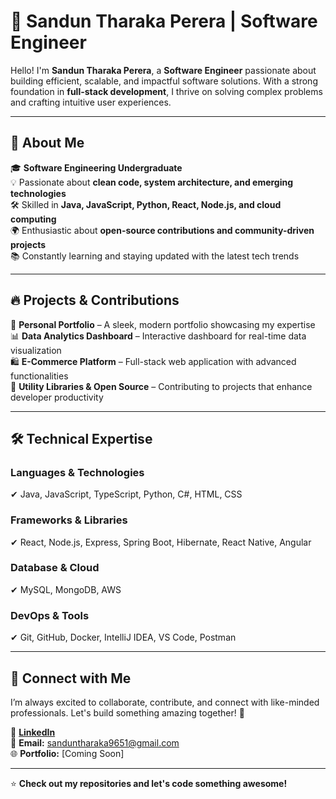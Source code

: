 # 🌟 Sandun Tharaka Perera | Software Engineer

Hello! I'm **Sandun Tharaka Perera**, a **Software Engineer** passionate about building efficient, scalable, and impactful software solutions. With a strong foundation in **full-stack development**, I thrive on solving complex problems and crafting intuitive user experiences.

---

## 🚀 About Me

🎓 **Software Engineering Undergraduate**  
💡 Passionate about **clean code, system architecture, and emerging technologies**  
🛠 Skilled in **Java, JavaScript, Python, React, Node.js, and cloud computing**  
🌍 Enthusiastic about **open-source contributions and community-driven projects**  
📚 Constantly learning and staying updated with the latest tech trends  

---

## 🔥 Projects & Contributions

🔹 **Personal Portfolio** – A sleek, modern portfolio showcasing my expertise  
📊 **Data Analytics Dashboard** – Interactive dashboard for real-time data visualization  
🛍 **E-Commerce Platform** – Full-stack web application with advanced functionalities  
🔧 **Utility Libraries & Open Source** – Contributing to projects that enhance developer productivity  

---

## 🛠 Technical Expertise

### **Languages & Technologies**  
✔ Java, JavaScript, TypeScript, Python, C#, HTML, CSS  

### **Frameworks & Libraries**  
✔ React, Node.js, Express, Spring Boot, Hibernate, React Native, Angular  

### **Database & Cloud**  
✔ MySQL, MongoDB, AWS 

### **DevOps & Tools**  
✔ Git, GitHub, Docker, IntelliJ IDEA, VS Code, Postman  

---

## 🤝 Connect with Me

I’m always excited to collaborate, contribute, and connect with like-minded professionals. Let's build something amazing together! 🚀

🔗 **[LinkedIn](#)**  
📧 **Email:** sanduntharaka9651@gmail.com  
🌐 **Portfolio:** [Coming Soon]  

---

⭐ **Check out my repositories and let's code something awesome!**

